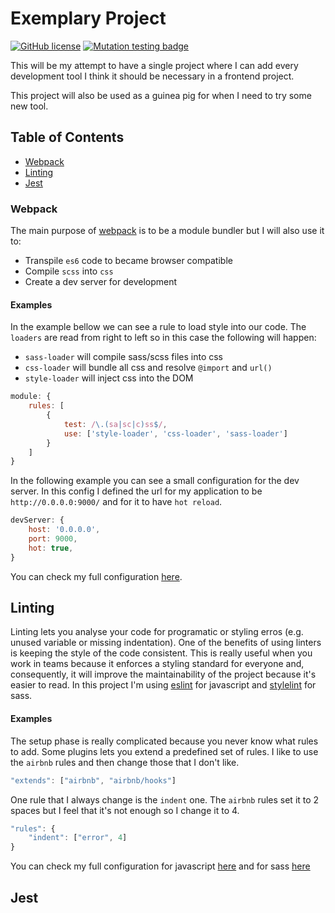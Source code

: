 # Exemplary Project
[![GitHub license](https://img.shields.io/badge/license-MIT-green.svg)](https://github.com/ricardani/exemplary-project/blob/master/LICENSE)
[![Mutation testing badge](https://img.shields.io/endpoint?style=flat&url=https%3A%2F%2Fbadge-api.stryker-mutator.io%2Fgithub.com%2Fricardani%2Fexemplary-project%2Fmaster)](https://dashboard.stryker-mutator.io/reports/github.com/ricardani/exemplary-project/master)

This will be my attempt to have a single project where I can add every development tool I think it should be necessary in a frontend project.

This project will also be used as a guinea pig for when I need to try some new tool.

## Table of Contents

* [Webpack](#webpack)
* [Linting](#linting)
* [Jest](#jest)

### Webpack

The main purpose of [webpack](https://github.com/webpack/webpack) is to be a module bundler but I will also use it to:
* Transpile `es6` code to became browser compatible
* Compile `scss` into `css`
* Create a dev server for development

#### Examples

In the example bellow we can see a rule to load style into our code. The `loaders` are read from right to left so in this case the following will happen:
* `sass-loader` will compile sass/scss files into css
* `css-loader` will bundle all css and resolve `@import` and `url()`
* `style-loader` will inject css into the DOM 
```js
module: {  
    rules: [  
        {  
            test: /\.(sa|sc|c)ss$/,  
            use: ['style-loader', 'css-loader', 'sass-loader']  
		}  
    ]  
}
```

In the following example you can see a small configuration for the dev server. In this config I defined the url for my application to be `http://0.0.0.0:9000/` and for it to have `hot reload`.
```js
devServer: {  
    host: '0.0.0.0',  
    port: 9000,  
    hot: true,  
}
```

You can check my full configuration [here](https://github.com/ricardani/exemplary-project/tree/master/tools/webpack).

## Linting

Linting lets you analyse your code for programatic or styling erros (e.g. unused variable or missing indentation).
One of the benefits of using linters is keeping the style of the code consistent. This is really useful when you work in teams because it enforces a styling standard for everyone and, consequently, it will improve the maintainability of the project because it's easier to read.
In this project I'm using [eslint](https://github.com/eslint/eslint) for javascript and [stylelint](https://github.com/stylelint/stylelint) for sass.

#### Examples

The setup phase is really complicated because you never know what rules to add. Some plugins lets you extend a predefined set of rules. I like to use the `airbnb` rules and then change those that I don't like.

```js
"extends": ["airbnb", "airbnb/hooks"]
```

One rule that I always change is the `indent` one. The `airbnb` rules set it to 2 spaces but I feel that it's not enough so I change it to 4.

```js
"rules": {  
    "indent": ["error", 4]  
}
```

You can check my full configuration for javascript [here](https://github.com/ricardani/exemplary-project/blob/master/.eslintrc) and for sass [here](https://github.com/ricardani/exemplary-project/blob/master/.stylelintrc)

## Jest
